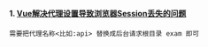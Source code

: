 #### 1. [Vue解决代理设置导致浏览器Session丢失的问题](https://www.cnblogs.com/frost-yen/p/10915020.html)

```
需要把代理名称<比如:api> 替换成后台请求根目录 exam 即可
```

